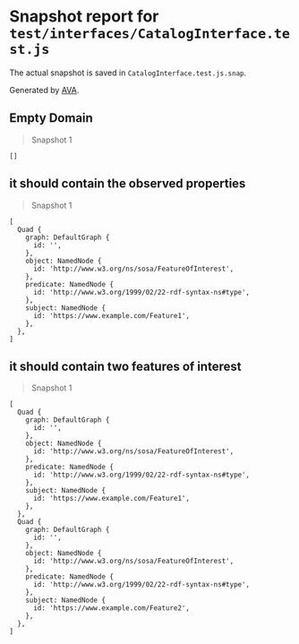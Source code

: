 # Snapshot report for `test/interfaces/CatalogInterface.test.js`

The actual snapshot is saved in `CatalogInterface.test.js.snap`.

Generated by [AVA](https://avajs.dev).

## Empty Domain

> Snapshot 1

    []

## it should contain the observed properties

> Snapshot 1

    [
      Quad {
        graph: DefaultGraph {
          id: '',
        },
        object: NamedNode {
          id: 'http://www.w3.org/ns/sosa/FeatureOfInterest',
        },
        predicate: NamedNode {
          id: 'http://www.w3.org/1999/02/22-rdf-syntax-ns#type',
        },
        subject: NamedNode {
          id: 'https://www.example.com/Feature1',
        },
      },
    ]

## it should contain two features of interest

> Snapshot 1

    [
      Quad {
        graph: DefaultGraph {
          id: '',
        },
        object: NamedNode {
          id: 'http://www.w3.org/ns/sosa/FeatureOfInterest',
        },
        predicate: NamedNode {
          id: 'http://www.w3.org/1999/02/22-rdf-syntax-ns#type',
        },
        subject: NamedNode {
          id: 'https://www.example.com/Feature1',
        },
      },
      Quad {
        graph: DefaultGraph {
          id: '',
        },
        object: NamedNode {
          id: 'http://www.w3.org/ns/sosa/FeatureOfInterest',
        },
        predicate: NamedNode {
          id: 'http://www.w3.org/1999/02/22-rdf-syntax-ns#type',
        },
        subject: NamedNode {
          id: 'https://www.example.com/Feature2',
        },
      },
    ]
